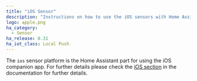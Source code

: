 ```yaml
---
title: "iOS Sensor"
description: "Instructions on how to use the iOS sensors with Home Assistant."
logo: apple.png
ha_category:
  - Sensor
ha_release: 0.31
ha_iot_class: Local Push
---
```


The `ios` sensor platform is the Home Assistant part for using the iOS companion app. For further details please check the [iOS section](/docs/ecosystem/ios/) in the documentation for further details.
